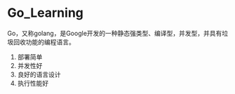 # Go_Learning
Go，又称golang，是Google开发的一种静态强类型、编译型，并发型，并具有垃圾回收功能的编程语言。

1. 部署简单
2.  并发性好
3.  良好的语言设计
4.  执行性能好